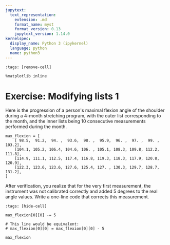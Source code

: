 ```yaml
---
jupytext:
  text_representation:
    extension: .md
    format_name: myst
    format_version: 0.13
    jupytext_version: 1.14.0
kernelspec:
  display_name: Python 3 (ipykernel)
  language: python
  name: python3
---
```


```{code-cell} ipython3
:tags: [remove-cell]

%matplotlib inline
```

# Exercise: Modifying lists 1

Here is the progression of a person's maximal flexion angle of the shoulder during a 4-month stretching program, with the outer list corresponding to the month, and the inner lists being 10 consecutive measurements performed during the month.

```{code-cell} ipython3
max_flexion = [
    [ 98.5,  91.2,  94. ,  93.6,  98. ,  95.9,  96. ,  97. ,  99. , 103.2],
    [104.1, 105.2, 106.4, 104.6, 106. , 105.1, 108.3, 109.8, 112.2, 111.8],
    [114.9, 111.1, 112.5, 117.4, 116.8, 119.3, 118.3, 117.9, 120.8, 120.9],
    [122.3, 123.6, 123.6, 127.6, 125.4, 127. , 130.3, 129.7, 128.7, 131.2],
]
```

After verification, you realize that for the very first measurement, the instrument was not calibrated correctly and added 5 degrees to the real angle values. Write a one-line code that corrects this measurement.

```{code-cell} ipython3
:tags: [hide-cell]

max_flexion[0][0] -= 5

# This line would be equivalent:
# max_flexion[0][0] = max_flexion[0][0] - 5

max_flexion
```

